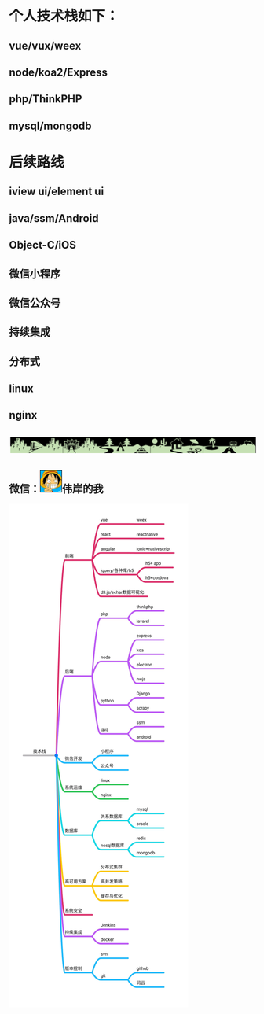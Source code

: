 # 个人技术栈如下：

## vue/vux/weex
## node/koa2/Express
## php/ThinkPHP
## mysql/mongodb

# 后续路线
## iview ui/element ui
## java/ssm/Android
## Object-C/iOS
## 微信小程序
## 微信公众号
## 持续集成
## 分布式
## linux
## nginx

## ![技术栈](./images/codeimg1.png)

## 微信：![技术栈](./images/userimg.png)伟岸的我

![技术栈](./images/codemap.jpg)


